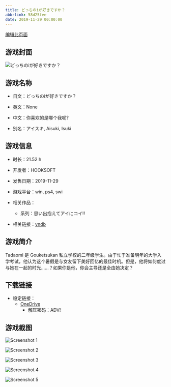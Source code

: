 ```yaml
---
title: どっちのiが好きですか？
abbrlink: 58d25fee
date: 2019-11-29 00:00:00
---
```

[编辑此页面](https://github.com/ACG-3/ADV3-source/blob/main/source/_posts/games/%E3%81%A9%E3%81%A3%E3%81%A1%E3%81%AEi%E3%81%8C%E5%A5%BD%E3%81%8D%E3%81%A7%E3%81%99%E3%81%8B%EF%BC%9F.md)

## 游戏封面

![どっちのiが好きですか？](https://pan.timero.xyz/onedrive/img_lib_001/%E3%81%A9%E3%81%A3%E3%81%A1%E3%81%AEi%E3%81%8C%E5%A5%BD%E3%81%8D%E3%81%A7%E3%81%99%E3%81%8B%EF%BC%9F_cover.avif)


## 游戏名称

- 日文：どっちのiが好きですか？
- 英文：None
- 中文：你喜欢的是哪个我呢?

- 别名：アイスキ, Aisuki, Isuki


## 游戏信息

- 时长：21.52 h
- 开发者：HOOKSOFT
- 发售日期：2019-11-29
- 游戏平台：win, ps4, swi
- 相关作品：
   - 系列：思い出抱えてアイにコイ!!

- 相关链接：[vndb](https://vndb.org/v25999)


## 游戏简介

Tadaomi 是 Gouketsukan 私立学校的二年级学生。由于忙于准备明年的大学入学考试，他认为这个暑假是与女友留下美好回忆的最佳时机。但是，他将如何度过与她在一起的时光......？如果你是他，你会主导还是全由她决定？




## 下载链接

- 稳定链接：
    - [OneDrive](https://pan.timero.xyz/onedrive/adv_lib_001/%E3%81%A9%E3%81%A3%E3%81%A1%E3%81%AEi%E3%81%8C%E5%A5%BD%E3%81%8D%E3%81%A7%E3%81%99%E3%81%8B%EF%BC%9F)
        - 解压密码：ADV!



## 游戏截图


![Screenshot 1](https://pan.timero.xyz/onedrive/img_lib_001/%E3%81%A9%E3%81%A3%E3%81%A1%E3%81%AEi%E3%81%8C%E5%A5%BD%E3%81%8D%E3%81%A7%E3%81%99%E3%81%8B%EF%BC%9F_Screenshot_1.avif)

![Screenshot 2](https://pan.timero.xyz/onedrive/img_lib_001/%E3%81%A9%E3%81%A3%E3%81%A1%E3%81%AEi%E3%81%8C%E5%A5%BD%E3%81%8D%E3%81%A7%E3%81%99%E3%81%8B%EF%BC%9F_Screenshot_2.avif)

![Screenshot 3](https://pan.timero.xyz/onedrive/img_lib_001/%E3%81%A9%E3%81%A3%E3%81%A1%E3%81%AEi%E3%81%8C%E5%A5%BD%E3%81%8D%E3%81%A7%E3%81%99%E3%81%8B%EF%BC%9F_Screenshot_3.avif)

![Screenshot 4](https://pan.timero.xyz/onedrive/img_lib_001/%E3%81%A9%E3%81%A3%E3%81%A1%E3%81%AEi%E3%81%8C%E5%A5%BD%E3%81%8D%E3%81%A7%E3%81%99%E3%81%8B%EF%BC%9F_Screenshot_4.avif)

![Screenshot 5](https://pan.timero.xyz/onedrive/img_lib_001/%E3%81%A9%E3%81%A3%E3%81%A1%E3%81%AEi%E3%81%8C%E5%A5%BD%E3%81%8D%E3%81%A7%E3%81%99%E3%81%8B%EF%BC%9F_Screenshot_5.avif)

